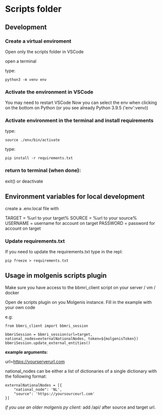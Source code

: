 # Scripts folder

## Development

### Create a virtual enviroment
Open only the scripts folder in VSCode

open a terminal

type:
```
python3 -m venv env
```

### Activate the environment in VSCode
You may need to restart VSCode
Now you can select the env when clicking on the bottom on Python
(or you see already Python 3.9.5 ('env':venv))

### Activate environment in the terminal and install requirements

type:

```
source ./env/bin/activate
```

type:

```
pip install -r requirements.txt
```

### return to terminal (when done):
exit() or deactivate

## Environment variables for local development

create a .env.local file with

TARGET = %url to your target%
SOURCE = %url to your source%
USERNAME = username for account on target
PASSWORD = password for account on target

### Update requirements.txt

If you need to update the requirements.txt type in the repl:

```
pip freeze > requirements.txt
```

## Usage in molgenis scripts plugin
Make sure you have access to the bbmri_client script on your server / vm / docker

Open de scripts plugin on you Molgenis instance.
Fill in the example with your own code


e.g:

```
from bbmri_client import bbmri_session

bbmriSession = bbmri_session(url=target, national_nodes=externalNationalNodes, token=${molgenisToken})
bbmriSession.update_external_entities()

```

**example arguments:**

url=https://yourserverurl.com

national_nodes can be either a list of dictionaries of a single dictionary with the following format:

```
externalNationalNodes = [{
    "national_node": 'NL',
    "source": 'https://yoursourceurl.com'
}]

```

*if you use an older molgenis py client:*
add /api/ after source and target url.